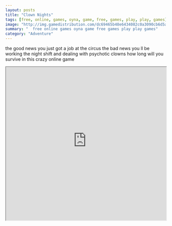 ```yaml
---
layout: posts
title: "Clown Nights"
tags: [free, online, games, oyna, game, free, games, play, play, games]
image: "http://img.gamedistribution.com/dc69465b48e6434082c0a3090cb6d5a5.jpg"
summary: "  free online games oyna game free games play play games"
category: "Adventure"
---
```


the good news you just got a job at the circus the bad news you ll be working the night shift and dealing with psychotic clowns how long will you survive in this crazy online game

<iframe width="100%" height="480px;" src="http://html5.gamedistribution.com/dc69465b48e6434082c0a3090cb6d5a5/"></iframe>